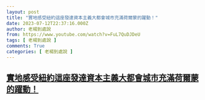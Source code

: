 ```yaml
---
layout: post
title: "實地感受紐約這座發達資本主義大都會城市充滿荷爾蒙的躍動！"
date: 2023-07-12T22:37:16.000Z
author: 老楊到處說
from: https://www.youtube.com/watch?v=FuL7QuDJDeU
tags: [ 老楊到處說 ]
comments: True
categories: [ 老楊到處說 ]
---
```

<!--1689201436000-->
[實地感受紐約這座發達資本主義大都會城市充滿荷爾蒙的躍動！](https://www.youtube.com/watch?v=FuL7QuDJDeU)
------

<div>

</div>
